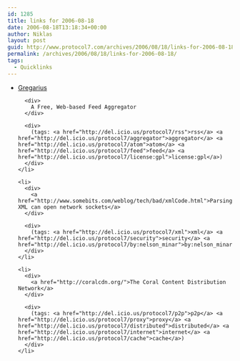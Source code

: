 ```yaml
---
id: 1285
title: links for 2006-08-18
date: 2006-08-18T13:18:34+00:00
author: Niklas
layout: post
guid: http://www.protocol7.com/archives/2006/08/18/links-for-2006-08-18/
permalink: /archives/2006/08/18/links-for-2006-08-18/
tags:
  - Quicklinks
---
```

<div class='microid-07596044583115d039080de804e3f2cd31e56c26'>
  <ul>
    <li>
      <div>
        <a href="http://gregarius.net/">Gregarius</a>
      </div>
      
      <div>
        A Free, Web-based Feed Aggregator
      </div>
      
      <div>
        (tags: <a href="http://del.icio.us/protocol7/rss">rss</a> <a href="http://del.icio.us/protocol7/aggregator">aggregator</a> <a href="http://del.icio.us/protocol7/atom">atom</a> <a href="http://del.icio.us/protocol7/feed">feed</a> <a href="http://del.icio.us/protocol7/license:gpl">license:gpl</a>)
      </div>
    </li>
    
    <li>
      <div>
        <a href="http://www.somebits.com/weblog/tech/bad/xmlCode.html">Parsing XML can open network sockets</a>
      </div>
      
      <div>
        (tags: <a href="http://del.icio.us/protocol7/xml">xml</a> <a href="http://del.icio.us/protocol7/security">security</a> <a href="http://del.icio.us/protocol7/by:nelson_minar">by:nelson_minar</a>)
      </div>
    </li>
    
    <li>
      <div>
        <a href="http://coralcdn.org/">The Coral Content Distribution Network</a>
      </div>
      
      <div>
        (tags: <a href="http://del.icio.us/protocol7/p2p">p2p</a> <a href="http://del.icio.us/protocol7/proxy">proxy</a> <a href="http://del.icio.us/protocol7/distributed">distributed</a> <a href="http://del.icio.us/protocol7/internet">internet</a> <a href="http://del.icio.us/protocol7/cache">cache</a>)
      </div>
    </li>
  </ul>
</div>